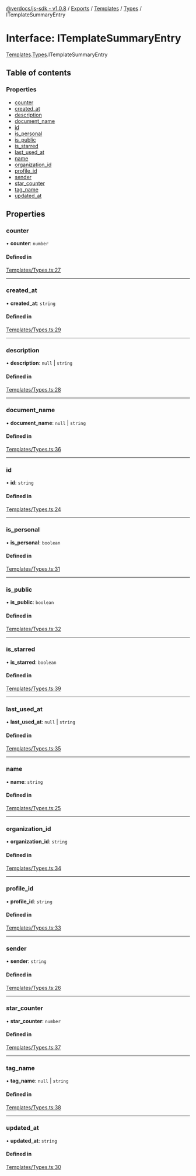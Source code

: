 [@verdocs/js-sdk - v1.0.8](../README.md) / [Exports](../modules.md) / [Templates](../modules/Templates.md) / [Types](../modules/Templates.Types.md) / ITemplateSummaryEntry

# Interface: ITemplateSummaryEntry

[Templates](../modules/Templates.md).[Types](../modules/Templates.Types.md).ITemplateSummaryEntry

## Table of contents

### Properties

- [counter](Templates.Types.ITemplateSummaryEntry.md#counter)
- [created_at](Templates.Types.ITemplateSummaryEntry.md#created_at)
- [description](Templates.Types.ITemplateSummaryEntry.md#description)
- [document_name](Templates.Types.ITemplateSummaryEntry.md#document_name)
- [id](Templates.Types.ITemplateSummaryEntry.md#id)
- [is_personal](Templates.Types.ITemplateSummaryEntry.md#is_personal)
- [is_public](Templates.Types.ITemplateSummaryEntry.md#is_public)
- [is_starred](Templates.Types.ITemplateSummaryEntry.md#is_starred)
- [last_used_at](Templates.Types.ITemplateSummaryEntry.md#last_used_at)
- [name](Templates.Types.ITemplateSummaryEntry.md#name)
- [organization_id](Templates.Types.ITemplateSummaryEntry.md#organization_id)
- [profile_id](Templates.Types.ITemplateSummaryEntry.md#profile_id)
- [sender](Templates.Types.ITemplateSummaryEntry.md#sender)
- [star_counter](Templates.Types.ITemplateSummaryEntry.md#star_counter)
- [tag_name](Templates.Types.ITemplateSummaryEntry.md#tag_name)
- [updated_at](Templates.Types.ITemplateSummaryEntry.md#updated_at)

## Properties

### counter

• **counter**: `number`

#### Defined in

[Templates/Types.ts:27](https://github.com/Verdocs/js-sdk/blob/main/src/Templates/Types.ts#L27)

___

### created\_at

• **created\_at**: `string`

#### Defined in

[Templates/Types.ts:29](https://github.com/Verdocs/js-sdk/blob/main/src/Templates/Types.ts#L29)

___

### description

• **description**: ``null`` \| `string`

#### Defined in

[Templates/Types.ts:28](https://github.com/Verdocs/js-sdk/blob/main/src/Templates/Types.ts#L28)

___

### document\_name

• **document\_name**: ``null`` \| `string`

#### Defined in

[Templates/Types.ts:36](https://github.com/Verdocs/js-sdk/blob/main/src/Templates/Types.ts#L36)

___

### id

• **id**: `string`

#### Defined in

[Templates/Types.ts:24](https://github.com/Verdocs/js-sdk/blob/main/src/Templates/Types.ts#L24)

___

### is\_personal

• **is\_personal**: `boolean`

#### Defined in

[Templates/Types.ts:31](https://github.com/Verdocs/js-sdk/blob/main/src/Templates/Types.ts#L31)

___

### is\_public

• **is\_public**: `boolean`

#### Defined in

[Templates/Types.ts:32](https://github.com/Verdocs/js-sdk/blob/main/src/Templates/Types.ts#L32)

___

### is\_starred

• **is\_starred**: `boolean`

#### Defined in

[Templates/Types.ts:39](https://github.com/Verdocs/js-sdk/blob/main/src/Templates/Types.ts#L39)

___

### last\_used\_at

• **last\_used\_at**: ``null`` \| `string`

#### Defined in

[Templates/Types.ts:35](https://github.com/Verdocs/js-sdk/blob/main/src/Templates/Types.ts#L35)

___

### name

• **name**: `string`

#### Defined in

[Templates/Types.ts:25](https://github.com/Verdocs/js-sdk/blob/main/src/Templates/Types.ts#L25)

___

### organization\_id

• **organization\_id**: `string`

#### Defined in

[Templates/Types.ts:34](https://github.com/Verdocs/js-sdk/blob/main/src/Templates/Types.ts#L34)

___

### profile\_id

• **profile\_id**: `string`

#### Defined in

[Templates/Types.ts:33](https://github.com/Verdocs/js-sdk/blob/main/src/Templates/Types.ts#L33)

___

### sender

• **sender**: `string`

#### Defined in

[Templates/Types.ts:26](https://github.com/Verdocs/js-sdk/blob/main/src/Templates/Types.ts#L26)

___

### star\_counter

• **star\_counter**: `number`

#### Defined in

[Templates/Types.ts:37](https://github.com/Verdocs/js-sdk/blob/main/src/Templates/Types.ts#L37)

___

### tag\_name

• **tag\_name**: ``null`` \| `string`

#### Defined in

[Templates/Types.ts:38](https://github.com/Verdocs/js-sdk/blob/main/src/Templates/Types.ts#L38)

___

### updated\_at

• **updated\_at**: `string`

#### Defined in

[Templates/Types.ts:30](https://github.com/Verdocs/js-sdk/blob/main/src/Templates/Types.ts#L30)
